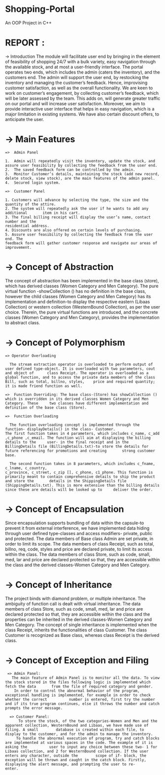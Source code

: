 # Shopping-Portal
An OOP Project in C++


# REPORT : 

-> Introduction
The module will facilitate user end by bringing in the element of feasibility of shopping 24/7 with a bulk variety, easy navigation through the available stock, and at most a user-friendly interface. The portal operates two ends, which includes the admin (caters the inventory), and the customers end. The admin will support the user end, by restocking the inventory and managing the customer’s feedback. Hence, improvising customer satisfaction, as well as the overall functionality. We are keen to work on customer’s engagement, by collecting customer’s feedback, which will be later assessed by the team. This adds on, will generate greater traffic on our portal and will increase user satisfaction. Moreover, we aim to provide interactive user interface that helps in easy navigation, which is a major limitation in existing systems. We have also certain discount offers, to anticipate the user.

# -> Main Features

    =>	Admin Panel 

    1.	Admin will repeatedly visit the inventory, update the stock, and assure user feasibility by collecting the feedback from the user end.
    2.	The saved feedback form can be controlled by the admin.
    3.	Monitor Customer’s details, maintaining the stock (add new record, delete stock, view stock), are the main features of the admin panel.
    4.	Secured login system.

    =>	Customer Panel

    1. Customers will advance by selecting the type, the size and the quantity of the attire.
    2. The system will repeatedly ask the user if he wants to add any additional       item in his cart.
    3. The final billing receipt will display the user’s name, contact number and the
    residential address.
    4. Discounts are also offered on certain levels of purchasing.
    5. Assure user feasibility by collecting the feedback from the user end. The
    feedback form will gather customer response and navigate our areas of
    improvement.
    
# -> Concept of Abstraction 

  The concept of abstraction has been implemented in the base class (store), which has derived classes (Women Category and Men Category). The pure virtual function -showCollection () has no definition in the base class, however the child classes (Women Category and Men Category) has its implementation and definition-to display the respective eastern (Libaas Collection) or western collection (WesternBound Collection), as per the user choice. Therein, the pure virtual functions are introduced, and the concrete classes (Women Category and Men Category), provides the implementation to abstract class.


# -> Concept of Polymorphism

    => Operator Overloading

      The stream extraction operator is overloaded to perform output of user defined type-object. It is overloaded with two parameters, cout and object of      class Receipt. The operator is overloaded as a global function, and to access the private data members of the class Bill, such as total, billno, styles,    price and required quantity; it is made friend function as well.
    
    =>	Function Overriding: The base class-(Store) has showCollection () which is overridden in its derived classes Women Category and Men Category. These     two classes have different implementation and definition of the base class (Store).
    
    => 	Function Overloading

      The function overloading concept is implemented through the function- displayDetails() in the class- Customer.
    The first function takes in 4 parameters, which includes c_name, c_add ,c_phone ,c_email. The function will aim at displaying the billing details to the     user- in the final receipt and in the BillingDetails file (BillingDetails.txt)-to store the details for future referencing for promotions and creating       strong customer base.
 
      The second function takes in 8 parameters, which includes c_fname, c_lname, c_country,
    c_province, c_street, c_zip [], c_phone, c1_phone. This function is primarily meant to contain comprehensive details to ship the product and store the       details in the ShippingDetails file (ShippingDetails.txt). This is more extensive than the billing details since these are details will be looked up to     deliver the order.

# -> Concept of Encapsulation

   Since encapsulation supports bundling of data within the capsule-to prevent it from external interference, we have implemented data hiding through user defined type-classes and access modifiers- private, public and protected.
The data members of Base class Admin are set private, in order to limit its scope.
    The data members of class Receipt, such as total, billno, req, code, styles and price are declared private, to limit its access within the class. The data members of class Store, such as code, small, med, lar and price are declared protected so that, they are accessible within the class and the derived classes-Women Category and Men Category.
    

# -> Concept of Inheritance

   The project binds with diamond problem, or multiple inheritance. The ambiguity of function call is dealt with virtual inheritance. The data members of class Store, such as code, small, med, lar and price are declared protected so that, they are accessible within the class and the properties can be inherited in the derived classes-Women Category and Men Category. The concept of single inheritance is implemented when the class Receipt, inherits the functionalities of class Customer. The class Customer is recognized as Base class, whereas class Receipt is the derived class.
 
 
 
 # ->  Concept of Exception and Filing
 
     => Admin Panel:
	   The main feature of Admin Panel is to monitor all the data. To view the stock stored in the files following logic is implemented which fetch the data       from the file of required category and gender. 
        In order to control the abnormal behavior of the program, exceptional handling is implemented, for example in order to check whether the correct          number is entered, first try the number and if its true program continues, else it throws the number and catch prompts the error message.
      
      => Customer Panel:
          To store the stock, of the two categories-Women and Men and the apparent collection, WesternBound and Libaas, we have made use of filing. A small        database is created within each file, to display to the customer, and for the admin to manage the inventory.
         To handle the abnormal execution of program, try and catch blocks are implemented at various spaces in the code. The example of it is asking the          user to input any choice between these two- 1 for Libaas collection, and 2 for WesternBound collection. If the user enters any character, outside the        scope of if- block, the exception will be thrown and caught in the catch block. Firstly, displaying the alert message, and prompting the user to re-        enter.
    

